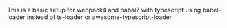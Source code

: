 This is a basic setup for webpack4 and babal7 with typescript using babel-loader 
instead of ts-loader or awesome-typescript-loader

